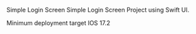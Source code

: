 Simple Login Screen
Simple Login Screen Project using Swift UI.

Minimum deployment target IOS 17.2
